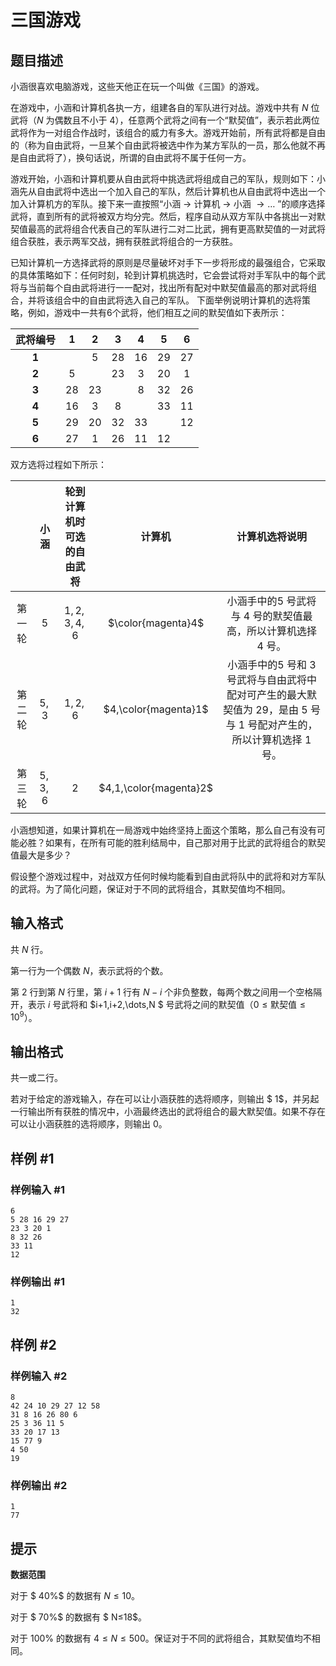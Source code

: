 # 三国游戏

## 题目描述

小涵很喜欢电脑游戏，这些天他正在玩一个叫做《三国》的游戏。

在游戏中，小涵和计算机各执一方，组建各自的军队进行对战。游戏中共有 $N$ 位武将（$N$ 为偶数且不小于 $4$），任意两个武将之间有一个“默契值”，表示若此两位武将作为一对组合作战时，该组合的威力有多大。游戏开始前，所有武将都是自由的（称为自由武将，一旦某个自由武将被选中作为某方军队的一员，那么他就不再是自由武将了），换句话说，所谓的自由武将不属于任何一方。

游戏开始，小涵和计算机要从自由武将中挑选武将组成自己的军队，规则如下：小涵先从自由武将中选出一个加入自己的军队，然后计算机也从自由武将中选出一个加入计算机方的军队。接下来一直按照“小涵 $\to$ 计算机 $\to$ 小涵 $\to\dots$ ”的顺序选择武将，直到所有的武将被双方均分完。然后，程序自动从双方军队中各挑出一对默契值最高的武将组合代表自己的军队进行二对二比武，拥有更高默契值的一对武将组合获胜，表示两军交战，拥有获胜武将组合的一方获胜。

已知计算机一方选择武将的原则是尽量破坏对手下一步将形成的最强组合，它采取的具体策略如下：任何时刻，轮到计算机挑选时，它会尝试将对手军队中的每个武将与当前每个自由武将进行一一配对，找出所有配对中默契值最高的那对武将组合，并将该组合中的自由武将选入自己的军队。 下面举例说明计算机的选将策略，例如，游戏中一共有$6$个武将，他们相互之间的默契值如下表所示：

|  武将编号  |   1   |   2   |   3   |   4   |   5   |   6   |
| :---------: | :----: | :----: | :----: | :----: | :----: | :----: |
| **1** |        | $5$ | $28$ | $16$ | $29$ | $27$ |
| **2** | $5$ |        | $23$ | $3$ | $20$ | $1$ |
| **3** | $28$ | $23$ |        | $8$ | $32$ | $26$ |
| **4** | $16$ | $3$ | $8$ |        | $33$ | $11$ |
| **5** | $29$ | $20$ | $32$ | $33$ |        | $12$ |
| **6** | $27$ | $1$ | $26$ | $11$ | $12$ |        |

双方选将过程如下所示：

|        |   小涵   | 轮到计算机时可选的自由武将 |          计算机          |                                                               计算机选将说明                                                               |
| :----: | :-------: | :------------------------: | :----------------------: | :-----------------------------------------------------------------------------------------------------------------------------------------: |
| 第一轮 |   $5$   |       $1,2,3,4,6$       |   $\color{magenta}4$   |                                  小涵手中的$5$ 号武将与 $4$ 号的默契值最高，所以计算机选择 $4$ 号。                                  |
| 第二轮 |  $5,3$  |         $1,2,6$         |  $4,\color{magenta}1$  | 小涵手中的$5$ 号和 $3$ 号武将与自由武将中配对可产生的最大默契值为 $29$，是由 $5$ 号与 $1$ 号配对产生的，所以计算机选择 $1$ 号。 |
| 第三轮 | $5,3,6$ |           $2$           | $4,1,\color{magenta}2$ |                                                                                                                                            |

小涵想知道，如果计算机在一局游戏中始终坚持上面这个策略，那么自己有没有可能必胜？如果有，在所有可能的胜利结局中，自己那对用于比武的武将组合的默契值最大是多少？

假设整个游戏过程中，对战双方任何时候均能看到自由武将队中的武将和对方军队的武将。为了简化问题，保证对于不同的武将组合，其默契值均不相同。

## 输入格式

共 $N$ 行。

第一行为一个偶数 $N$，表示武将的个数。

第 $2$ 行到第 $N$ 行里，第 $i+1$ 行有 $N-i$ 个非负整数，每两个数之间用一个空格隔开，表示 $i$ 号武将和 $i+1,i+2,\dots,N $ 号武将之间的默契值（$0≤\text{默契值}\le10^9$）。

## 输出格式

共一或二行。

若对于给定的游戏输入，存在可以让小涵获胜的选将顺序，则输出 $ 1$，并另起一行输出所有获胜的情况中，小涵最终选出的武将组合的最大默契值。如果不存在可以让小涵获胜的选将顺序，则输出 $0$。

## 样例 #1

### 样例输入 #1

```
6 
5 28 16 29 27 
23 3 20 1 
8 32 26 
33 11 
12
```

### 样例输出 #1

```
1
32
```

## 样例 #2

### 样例输入 #2

```
8 
42 24 10 29 27 12 58 
31 8 16 26 80 6 
25 3 36 11 5 
33 20 17 13 
15 77 9 
4 50 
19
```

### 样例输出 #2

```
1
77
```

## 提示

**数据范围**

对于 $ 40\%$ 的数据有 $N≤10$。

对于 $ 70\%$ 的数据有 $ N≤18$。

对于 $100\%$ 的数据有 $4\le N≤500$。保证对于不同的武将组合，其默契值均不相同。
